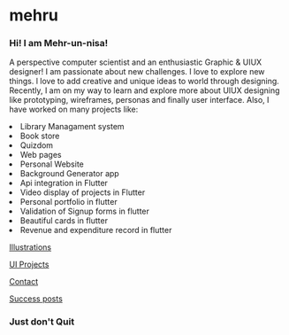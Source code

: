 # mehru

<h3> Hi! I am Mehr-un-nisa! </h3>

<ui></ui>
<p> A perspective computer scientist and an enthusiastic Graphic & UIUX designer! I am passionate about new challenges. I love to explore new things. l love to add creative and unique ideas to world through designing. Recently, I am on my way to learn and explore more about UIUX designing like prototyping, wireframes, personas and finally user interface. Also, I have worked on many projects like: 
  <ui></ui>
  <li> Library Managament system </li>
  <li> Book store </li>
  <li> Quizdom</li>
  <li> Web pages</li>
  <li> Personal Website </li>
  <li> Background Generator app</li>
  <li> Api integration in Flutter</li>
  <li> Video display of projects in Flutter</li>
  <li> Personal portfolio in flutter </li>
  <li> Validation of Signup forms in flutter </li>
  <li> Beautiful cards in flutter </li>
  <li> Revenue and expenditure record in flutter </li>
  <ui></ui>
  <ui></ui>
  <ui></ui>
  </p>
  <ui></ui>
  <a href="Illustration.html"> Illustrations </a> <br>
 
  <a href="uiproject.html"> UI Projects </a>
  
  <a href="contact.html"> Contact  </a>
 
<a href="success.html"> Success posts </a>
<ui></ui>
<ui></ui>


<h3> Just don't Quit </h3>
